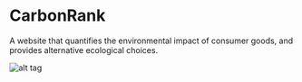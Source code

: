 # CarbonRank
A website that quantifies the environmental impact of consumer goods, and provides alternative ecological choices. 
  
![alt tag](https://github.com/jamessteininger/CarbonRank/blob/master/CarbonRank_Title.png?raw=true)
